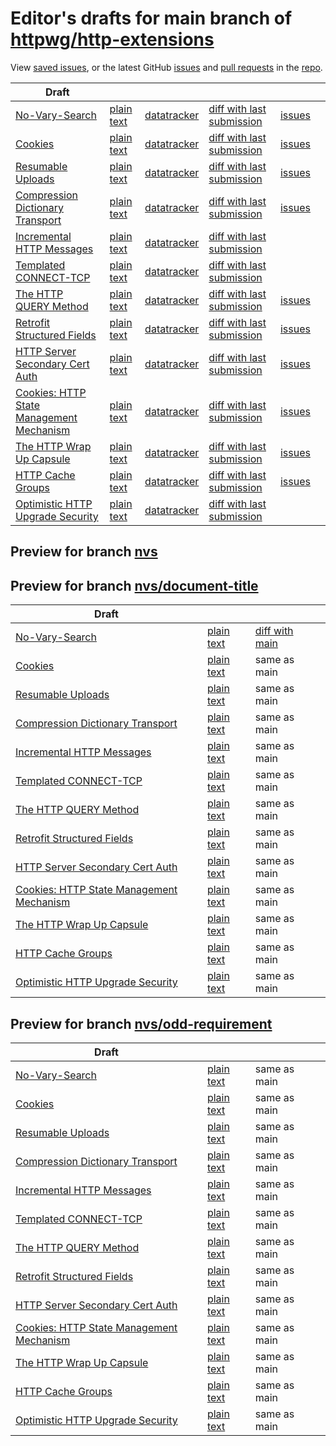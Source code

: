 # Editor's drafts for main branch of [httpwg/http-extensions](https://github.com/httpwg/http-extensions)

View [saved issues](issues.html), or the latest GitHub [issues](https://github.com/httpwg/http-extensions/issues) and [pull requests](https://github.com/httpwg/http-extensions/pulls) in the [repo](https://github.com/httpwg/http-extensions).

| Draft |     |     |     |     |     |
| ----- | --- | --- | --- | --- | --- |
| [No-Vary-Search](./draft-ietf-httpbis-no-vary-search.html "No-Vary-Search (HTML)") | [plain text](./draft-ietf-httpbis-no-vary-search.txt "No-Vary-Search (Text)") | [datatracker](https://datatracker.ietf.org/doc/draft-ietf-httpbis-no-vary-search "Datatracker for draft-ietf-httpbis-no-vary-search") | [diff with last submission](https://author-tools.ietf.org/api/iddiff?doc_1=draft-ietf-httpbis-no-vary-search&url_2=https://httpwg.github.io/http-extensions/draft-ietf-httpbis-no-vary-search.txt) | [issues](https://github.com/httpwg/http-extensions/labels/no-vary-search) |
| [Cookies](./draft-ietf-httpbis-layered-cookies.html "Cookies: HTTP State Management Mechanism (HTML)") | [plain text](./draft-ietf-httpbis-layered-cookies.txt "Cookies: HTTP State Management Mechanism (Text)") | [datatracker](https://datatracker.ietf.org/doc/draft-ietf-httpbis-layered-cookies "Datatracker for draft-ietf-httpbis-layered-cookies") | [diff with last submission](https://author-tools.ietf.org/api/iddiff?doc_1=draft-ietf-httpbis-layered-cookies&url_2=https://httpwg.github.io/http-extensions/draft-ietf-httpbis-layered-cookies.txt) | [issues](https://github.com/httpwg/http-extensions/labels/cookies) |
| [Resumable Uploads](./draft-ietf-httpbis-resumable-upload.html "Resumable Uploads for HTTP (HTML)") | [plain text](./draft-ietf-httpbis-resumable-upload.txt "Resumable Uploads for HTTP (Text)") | [datatracker](https://datatracker.ietf.org/doc/draft-ietf-httpbis-resumable-upload "Datatracker for draft-ietf-httpbis-resumable-upload") | [diff with last submission](https://author-tools.ietf.org/api/iddiff?doc_1=draft-ietf-httpbis-resumable-upload&url_2=https://httpwg.github.io/http-extensions/draft-ietf-httpbis-resumable-upload.txt) | [issues](https://github.com/httpwg/http-extensions/labels/resumable-upload) |
| [Compression Dictionary Transport](./draft-ietf-httpbis-compression-dictionary.html "Compression Dictionary Transport (HTML)") | [plain text](./draft-ietf-httpbis-compression-dictionary.txt "Compression Dictionary Transport (Text)") | [datatracker](https://datatracker.ietf.org/doc/draft-ietf-httpbis-compression-dictionary "Datatracker for draft-ietf-httpbis-compression-dictionary") | [diff with last submission](https://author-tools.ietf.org/api/iddiff?doc_1=draft-ietf-httpbis-compression-dictionary&url_2=https://httpwg.github.io/http-extensions/draft-ietf-httpbis-compression-dictionary.txt) | [issues](https://github.com/httpwg/http-extensions/labels/compression-dictionary) |
| [Incremental HTTP Messages](./draft-ietf-httpbis-incremental.html "Incremental HTTP Messages (HTML)") | [plain text](./draft-ietf-httpbis-incremental.txt "Incremental HTTP Messages (Text)") | [datatracker](https://datatracker.ietf.org/doc/draft-ietf-httpbis-incremental "Datatracker for draft-ietf-httpbis-incremental") | [diff with last submission](https://author-tools.ietf.org/api/iddiff?doc_1=draft-ietf-httpbis-incremental&url_2=https://httpwg.github.io/http-extensions/draft-ietf-httpbis-incremental.txt) |  |
| [Templated CONNECT-TCP](./draft-ietf-httpbis-connect-tcp.html "Template-Driven HTTP CONNECT Proxying for TCP (HTML)") | [plain text](./draft-ietf-httpbis-connect-tcp.txt "Template-Driven HTTP CONNECT Proxying for TCP (Text)") | [datatracker](https://datatracker.ietf.org/doc/draft-ietf-httpbis-connect-tcp "Datatracker for draft-ietf-httpbis-connect-tcp") | [diff with last submission](https://author-tools.ietf.org/api/iddiff?doc_1=draft-ietf-httpbis-connect-tcp&url_2=https://httpwg.github.io/http-extensions/draft-ietf-httpbis-connect-tcp.txt) |  |
| [The HTTP QUERY Method](./draft-ietf-httpbis-safe-method-w-body.html "The HTTP QUERY Method (HTML)") | [plain text](./draft-ietf-httpbis-safe-method-w-body.txt "The HTTP QUERY Method (Text)") | [datatracker](https://datatracker.ietf.org/doc/draft-ietf-httpbis-safe-method-w-body "Datatracker for draft-ietf-httpbis-safe-method-w-body") | [diff with last submission](https://author-tools.ietf.org/api/iddiff?doc_1=draft-ietf-httpbis-safe-method-w-body&url_2=https://httpwg.github.io/http-extensions/draft-ietf-httpbis-safe-method-w-body.txt) | [issues](https://github.com/httpwg/http-extensions/labels/query-method) |
| [Retrofit Structured Fields](./draft-ietf-httpbis-retrofit.html "Retrofit Structured Fields for HTTP (HTML)") | [plain text](./draft-ietf-httpbis-retrofit.txt "Retrofit Structured Fields for HTTP (Text)") | [datatracker](https://datatracker.ietf.org/doc/draft-ietf-httpbis-retrofit "Datatracker for draft-ietf-httpbis-retrofit") | [diff with last submission](https://author-tools.ietf.org/api/iddiff?doc_1=draft-ietf-httpbis-retrofit&url_2=https://httpwg.github.io/http-extensions/draft-ietf-httpbis-retrofit.txt) | [issues](https://github.com/httpwg/http-extensions/labels/retrofit) |
| [HTTP Server Secondary Cert Auth](./draft-ietf-httpbis-secondary-server-certs.html "Secondary Certificate Authentication of HTTP Servers (HTML)") | [plain text](./draft-ietf-httpbis-secondary-server-certs.txt "Secondary Certificate Authentication of HTTP Servers (Text)") | [datatracker](https://datatracker.ietf.org/doc/draft-ietf-httpbis-secondary-server-certs "Datatracker for draft-ietf-httpbis-secondary-server-certs") | [diff with last submission](https://author-tools.ietf.org/api/iddiff?doc_1=draft-ietf-httpbis-secondary-server-certs&url_2=https://httpwg.github.io/http-extensions/draft-ietf-httpbis-secondary-server-certs.txt) | [issues](https://github.com/httpwg/http-extensions/labels/secondary-server-certs) |
| [Cookies: HTTP State Management Mechanism](./draft-ietf-httpbis-rfc6265bis.html "Cookies: HTTP State Management Mechanism (HTML)") | [plain text](./draft-ietf-httpbis-rfc6265bis.txt "Cookies: HTTP State Management Mechanism (Text)") | [datatracker](https://datatracker.ietf.org/doc/draft-ietf-httpbis-rfc6265bis "Datatracker for draft-ietf-httpbis-rfc6265bis") | [diff with last submission](https://author-tools.ietf.org/api/iddiff?doc_1=draft-ietf-httpbis-rfc6265bis&url_2=https://httpwg.github.io/http-extensions/draft-ietf-httpbis-rfc6265bis.txt) | [issues](https://github.com/httpwg/http-extensions/labels/6265bis) |
| [The HTTP Wrap Up Capsule](./draft-ietf-httpbis-wrap-up.html "The HTTP Wrap Up Capsule (HTML)") | [plain text](./draft-ietf-httpbis-wrap-up.txt "The HTTP Wrap Up Capsule (Text)") | [datatracker](https://datatracker.ietf.org/doc/draft-ietf-httpbis-wrap-up "Datatracker for draft-ietf-httpbis-wrap-up") | [diff with last submission](https://author-tools.ietf.org/api/iddiff?doc_1=draft-ietf-httpbis-wrap-up&url_2=https://httpwg.github.io/http-extensions/draft-ietf-httpbis-wrap-up.txt) | [issues](https://github.com/httpwg/http-extensions/labels/wrap-up) |
| [HTTP Cache Groups](./draft-ietf-httpbis-cache-groups.html "HTTP Cache Groups (HTML)") | [plain text](./draft-ietf-httpbis-cache-groups.txt "HTTP Cache Groups (Text)") | [datatracker](https://datatracker.ietf.org/doc/draft-ietf-httpbis-cache-groups "Datatracker for draft-ietf-httpbis-cache-groups") | [diff with last submission](https://author-tools.ietf.org/api/iddiff?doc_1=draft-ietf-httpbis-cache-groups&url_2=https://httpwg.github.io/http-extensions/draft-ietf-httpbis-cache-groups.txt) | [issues](https://github.com/httpwg/http-extensions/labels/cache-groups) |
| [Optimistic HTTP Upgrade Security](./draft-ietf-httpbis-optimistic-upgrade.html "Security Considerations for Optimistic Protocol Transitions in HTTP/1.1 (HTML)") | [plain text](./draft-ietf-httpbis-optimistic-upgrade.txt "Security Considerations for Optimistic Protocol Transitions in HTTP/1.1 (Text)") | [datatracker](https://datatracker.ietf.org/doc/draft-ietf-httpbis-optimistic-upgrade "Datatracker for draft-ietf-httpbis-optimistic-upgrade") | [diff with last submission](https://author-tools.ietf.org/api/iddiff?doc_1=draft-ietf-httpbis-optimistic-upgrade&url_2=https://httpwg.github.io/http-extensions/draft-ietf-httpbis-optimistic-upgrade.txt) |  |

## Preview for branch [nvs](nvs)

## Preview for branch [nvs/document-title](nvs/document-title)

| Draft |     |     |     |
| ----- | --- | --- | --- |
| [No-Vary-Search](nvs/document-title/draft-ietf-httpbis-no-vary-search.html "No-Vary-Search (HTML)") | [plain text](nvs/document-title/draft-ietf-httpbis-no-vary-search.txt "No-Vary-Search (Text)") | [diff with main](https://author-tools.ietf.org/api/iddiff?url_1=https://httpwg.github.io/http-extensions/draft-ietf-httpbis-no-vary-search.txt&url_2=https://httpwg.github.io/http-extensions/nvs/document-title/draft-ietf-httpbis-no-vary-search.txt) |
| [Cookies](nvs/document-title/draft-ietf-httpbis-layered-cookies.html "Cookies: HTTP State Management Mechanism (HTML)") | [plain text](nvs/document-title/draft-ietf-httpbis-layered-cookies.txt "Cookies: HTTP State Management Mechanism (Text)") | same as main |
| [Resumable Uploads](nvs/document-title/draft-ietf-httpbis-resumable-upload.html "Resumable Uploads for HTTP (HTML)") | [plain text](nvs/document-title/draft-ietf-httpbis-resumable-upload.txt "Resumable Uploads for HTTP (Text)") | same as main |
| [Compression Dictionary Transport](nvs/document-title/draft-ietf-httpbis-compression-dictionary.html "Compression Dictionary Transport (HTML)") | [plain text](nvs/document-title/draft-ietf-httpbis-compression-dictionary.txt "Compression Dictionary Transport (Text)") | same as main |
| [Incremental HTTP Messages](nvs/document-title/draft-ietf-httpbis-incremental.html "Incremental HTTP Messages (HTML)") | [plain text](nvs/document-title/draft-ietf-httpbis-incremental.txt "Incremental HTTP Messages (Text)") | same as main |
| [Templated CONNECT-TCP](nvs/document-title/draft-ietf-httpbis-connect-tcp.html "Template-Driven HTTP CONNECT Proxying for TCP (HTML)") | [plain text](nvs/document-title/draft-ietf-httpbis-connect-tcp.txt "Template-Driven HTTP CONNECT Proxying for TCP (Text)") | same as main |
| [The HTTP QUERY Method](nvs/document-title/draft-ietf-httpbis-safe-method-w-body.html "The HTTP QUERY Method (HTML)") | [plain text](nvs/document-title/draft-ietf-httpbis-safe-method-w-body.txt "The HTTP QUERY Method (Text)") | same as main |
| [Retrofit Structured Fields](nvs/document-title/draft-ietf-httpbis-retrofit.html "Retrofit Structured Fields for HTTP (HTML)") | [plain text](nvs/document-title/draft-ietf-httpbis-retrofit.txt "Retrofit Structured Fields for HTTP (Text)") | same as main |
| [HTTP Server Secondary Cert Auth](nvs/document-title/draft-ietf-httpbis-secondary-server-certs.html "Secondary Certificate Authentication of HTTP Servers (HTML)") | [plain text](nvs/document-title/draft-ietf-httpbis-secondary-server-certs.txt "Secondary Certificate Authentication of HTTP Servers (Text)") | same as main |
| [Cookies: HTTP State Management Mechanism](nvs/document-title/draft-ietf-httpbis-rfc6265bis.html "Cookies: HTTP State Management Mechanism (HTML)") | [plain text](nvs/document-title/draft-ietf-httpbis-rfc6265bis.txt "Cookies: HTTP State Management Mechanism (Text)") | same as main |
| [The HTTP Wrap Up Capsule](nvs/document-title/draft-ietf-httpbis-wrap-up.html "The HTTP Wrap Up Capsule (HTML)") | [plain text](nvs/document-title/draft-ietf-httpbis-wrap-up.txt "The HTTP Wrap Up Capsule (Text)") | same as main |
| [HTTP Cache Groups](nvs/document-title/draft-ietf-httpbis-cache-groups.html "HTTP Cache Groups (HTML)") | [plain text](nvs/document-title/draft-ietf-httpbis-cache-groups.txt "HTTP Cache Groups (Text)") | same as main |
| [Optimistic HTTP Upgrade Security](nvs/document-title/draft-ietf-httpbis-optimistic-upgrade.html "Security Considerations for Optimistic Protocol Transitions in HTTP/1.1 (HTML)") | [plain text](nvs/document-title/draft-ietf-httpbis-optimistic-upgrade.txt "Security Considerations for Optimistic Protocol Transitions in HTTP/1.1 (Text)") | same as main |

## Preview for branch [nvs/odd-requirement](nvs/odd-requirement)

| Draft |     |     |     |
| ----- | --- | --- | --- |
| [No-Vary-Search](nvs/odd-requirement/draft-ietf-httpbis-no-vary-search.html "No-Vary-Search (HTML)") | [plain text](nvs/odd-requirement/draft-ietf-httpbis-no-vary-search.txt "No-Vary-Search (Text)") | same as main |
| [Cookies](nvs/odd-requirement/draft-ietf-httpbis-layered-cookies.html "Cookies: HTTP State Management Mechanism (HTML)") | [plain text](nvs/odd-requirement/draft-ietf-httpbis-layered-cookies.txt "Cookies: HTTP State Management Mechanism (Text)") | same as main |
| [Resumable Uploads](nvs/odd-requirement/draft-ietf-httpbis-resumable-upload.html "Resumable Uploads for HTTP (HTML)") | [plain text](nvs/odd-requirement/draft-ietf-httpbis-resumable-upload.txt "Resumable Uploads for HTTP (Text)") | same as main |
| [Compression Dictionary Transport](nvs/odd-requirement/draft-ietf-httpbis-compression-dictionary.html "Compression Dictionary Transport (HTML)") | [plain text](nvs/odd-requirement/draft-ietf-httpbis-compression-dictionary.txt "Compression Dictionary Transport (Text)") | same as main |
| [Incremental HTTP Messages](nvs/odd-requirement/draft-ietf-httpbis-incremental.html "Incremental HTTP Messages (HTML)") | [plain text](nvs/odd-requirement/draft-ietf-httpbis-incremental.txt "Incremental HTTP Messages (Text)") | same as main |
| [Templated CONNECT-TCP](nvs/odd-requirement/draft-ietf-httpbis-connect-tcp.html "Template-Driven HTTP CONNECT Proxying for TCP (HTML)") | [plain text](nvs/odd-requirement/draft-ietf-httpbis-connect-tcp.txt "Template-Driven HTTP CONNECT Proxying for TCP (Text)") | same as main |
| [The HTTP QUERY Method](nvs/odd-requirement/draft-ietf-httpbis-safe-method-w-body.html "The HTTP QUERY Method (HTML)") | [plain text](nvs/odd-requirement/draft-ietf-httpbis-safe-method-w-body.txt "The HTTP QUERY Method (Text)") | same as main |
| [Retrofit Structured Fields](nvs/odd-requirement/draft-ietf-httpbis-retrofit.html "Retrofit Structured Fields for HTTP (HTML)") | [plain text](nvs/odd-requirement/draft-ietf-httpbis-retrofit.txt "Retrofit Structured Fields for HTTP (Text)") | same as main |
| [HTTP Server Secondary Cert Auth](nvs/odd-requirement/draft-ietf-httpbis-secondary-server-certs.html "Secondary Certificate Authentication of HTTP Servers (HTML)") | [plain text](nvs/odd-requirement/draft-ietf-httpbis-secondary-server-certs.txt "Secondary Certificate Authentication of HTTP Servers (Text)") | same as main |
| [Cookies: HTTP State Management Mechanism](nvs/odd-requirement/draft-ietf-httpbis-rfc6265bis.html "Cookies: HTTP State Management Mechanism (HTML)") | [plain text](nvs/odd-requirement/draft-ietf-httpbis-rfc6265bis.txt "Cookies: HTTP State Management Mechanism (Text)") | same as main |
| [The HTTP Wrap Up Capsule](nvs/odd-requirement/draft-ietf-httpbis-wrap-up.html "The HTTP Wrap Up Capsule (HTML)") | [plain text](nvs/odd-requirement/draft-ietf-httpbis-wrap-up.txt "The HTTP Wrap Up Capsule (Text)") | same as main |
| [HTTP Cache Groups](nvs/odd-requirement/draft-ietf-httpbis-cache-groups.html "HTTP Cache Groups (HTML)") | [plain text](nvs/odd-requirement/draft-ietf-httpbis-cache-groups.txt "HTTP Cache Groups (Text)") | same as main |
| [Optimistic HTTP Upgrade Security](nvs/odd-requirement/draft-ietf-httpbis-optimistic-upgrade.html "Security Considerations for Optimistic Protocol Transitions in HTTP/1.1 (HTML)") | [plain text](nvs/odd-requirement/draft-ietf-httpbis-optimistic-upgrade.txt "Security Considerations for Optimistic Protocol Transitions in HTTP/1.1 (Text)") | same as main |

